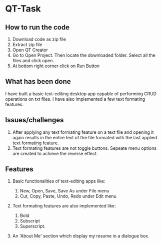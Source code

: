 # QT-Task

## How to run the code
1. Download code as zip file
2. Extract zip file
3. Open QT Creator
4. Go to Open Project. Then locate the downloaded folder. Select all the files and click open.
5. At bottom right corner click on Run Button

## What has been done
I have built a basic text-editing desktop app capable of performing CRUD operations on txt files. I have also implemented a few text formating features.

## Issues/challenges
1. After applying any text formating feature on a text file and opening it again results in the entire text of the file formated with the last applied text formating feature.
2. Text formating features are not toggle buttons. Sepeate menu options are created to achieve the reverse effect. 

## Features
1. Basic functionalities of text-editing apps like:
    1. New, Open, Save, Save As under File menu
    2. Cut, Copy, Paste, Undo, Redo under Edit menu

2. Text formating features are also implemented like:
    1. Bold
    2. Subscript
    3. Superscript.

3. An 'About Me' section which display my resume in a dialogue box.
